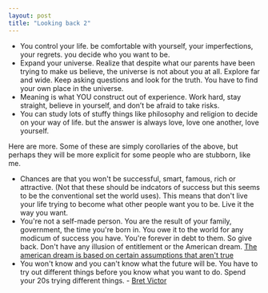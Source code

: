 ```yaml
---
layout: post
title: "Looking back 2"
---
```


* You control your life. be comfortable with yourself, your imperfections, your regrets. you decide who you want to be.
* Expand your universe. Realize that despite what our parents have been trying to make us believe, the universe is not about you at all. Explore far and wide. Keep asking questions and look for the truth. You have to find your own place in the universe.
* Meaning is what YOU construct out of experience. Work hard, stay straight, believe in yourself, and don’t be afraid to take risks.
* You can study lots of stuffy things like philosophy and religion to decide on your way of life. but the answer is always love, love one another, love yourself.

Here are more. Some of these are simply corollaries of the above, but perhaps they will be more explicit for some people who are stubborn, like me.

[bret-victor-video]: http://vimeo.com/36579366
[american-dream]: http://www.reddit.com/r/atheism/comments/108a46/so_i_was_at_burger_king_tonight/c6bb33t

* Chances are that you won't be successful, smart, famous, rich or attractive. (Not that these should be indcators of success but this seems to be the conventional set the world uses). This means that don't live your life trying to become what other people want you to be. Live it the way you want.
* You're not a self-made person. You are the result of your family, government, the time you're born in. You owe it to the world for any modicum of success you have. You're forever in debt to them. So give back. Don't have any illusion of entitlement or the American dream. [The american dream is based on certain assumptions that aren't true][american-dream]
* You won't know and you can't know what the future will be. You have to try out different things before you know what you want to do. Spend your 20s trying different things. - [Bret Victor][bret-victor-video]




